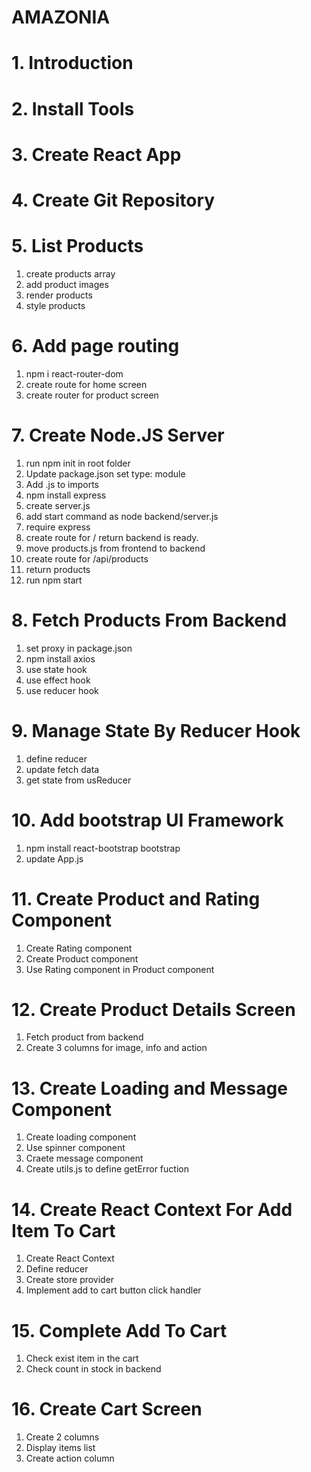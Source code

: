 # AMAZONIA


# 1. Introduction
# 2. Install Tools
# 3. Create React App
# 4. Create Git Repository

# 5. List Products
1. create products array
2. add product images
3. render products
4. style products

# 6. Add page routing
1. npm i react-router-dom
2. create route for home screen
3. create router for product screen

# 7. Create Node.JS Server
1. run npm init in root folder
2. Update package.json set type: module
3. Add .js to imports
4. npm install express
5. create server.js
6. add start command as node backend/server.js
7. require express
8. create route for / return backend is ready.
9. move products.js from frontend to backend
10. create route for /api/products
11. return products
12. run npm start

# 8. Fetch Products From Backend
1. set proxy in package.json
2. npm install axios
3. use state hook
4. use effect hook
5. use reducer hook

# 9. Manage State By Reducer Hook
1. define reducer
2. update fetch data
3. get state from usReducer

# 10. Add bootstrap UI Framework
1. npm install react-bootstrap bootstrap
2. update App.js

# 11. Create Product and Rating Component
1. Create Rating component
2. Create Product component
3. Use Rating component in Product component

# 12. Create Product Details Screen
1. Fetch product from backend
2. Create 3 columns for image, info and action

# 13. Create Loading and Message Component
1. Create loading component
2. Use spinner component
3. Craete message component
4. Create utils.js to define getError fuction

# 14. Create React Context For Add Item To Cart
1. Create React Context
2. Define reducer
3. Create store provider
4. Implement add to cart button click handler

# 15. Complete Add To Cart
1. Check exist item in the cart
2. Check count in stock in backend

# 16. Create Cart Screen
1. Create 2 columns
2. Display items list
3. Create action column